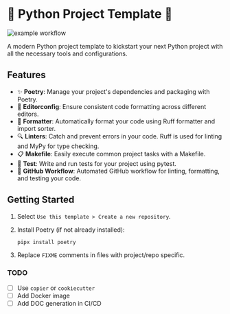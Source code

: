 [//]: # (FIXME)

# 🐍 Python Project Template 🚀

[//]: # (FIXME)
![example workflow](https://github.com/ankandrew/python-project-template/actions/workflows/main.yaml/badge.svg)

A modern Python project template to kickstart your next Python project with all the necessary tools and configurations.

## Features

- ✨ **Poetry**: Manage your project's dependencies and packaging with Poetry.
- 📝 **Editorconfig**: Ensure consistent code formatting across different editors.
- 🔧 **Formatter**: Automatically format your code using Ruff formatter and import sorter.
- 🔍 **Linters**: Catch and prevent errors in your code. Ruff is used for linting and MyPy for type checking.
- 📋 **Makefile**: Easily execute common project tasks with a Makefile.
- 🧪 **Test**: Write and run tests for your project using pytest.
- 🔗 **GitHub Workflow**: Automated GitHub workflow for linting, formatting, and testing your code.

## Getting Started

1. Select `Use this template > Create a new repository`.

2. Install Poetry (if not already installed):

   ```bash
   pipx install poetry

3. Replace `FIXME` comments in files with project/repo specific.

### TODO

- [ ] Use `copier` or `cookiecutter`
- [ ] Add Docker image
- [ ] Add DOC generation in CI/CD
